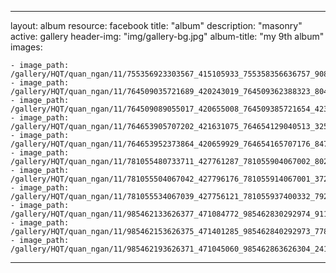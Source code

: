
---
layout: album
resource: facebook
title: "album"
description: "masonry"
active: gallery
header-img: "img/gallery-bg.jpg"
album-title: "my 9th album"
images:
    
    - image_path: /gallery/HQT/quan_ngan/11/755356923303567_415105933_755358356636757_9080097428364972376_n.jpg
    - image_path: /gallery/HQT/quan_ngan/11/764509035721689_420243019_764509362388323_8046645778955098518_n.jpg
    - image_path: /gallery/HQT/quan_ngan/11/764509089055017_420655008_764509385721654_4231460444005452009_n.jpg
    - image_path: /gallery/HQT/quan_ngan/11/764653905707202_421631075_764654129040513_3253355614546901021_n.jpg
    - image_path: /gallery/HQT/quan_ngan/11/764653952373864_420659929_764654165707176_8477301894044701313_n.jpg
    - image_path: /gallery/HQT/quan_ngan/11/781055480733711_427761287_781055904067002_8020759802877552960_n.jpg
    - image_path: /gallery/HQT/quan_ngan/11/781055504067042_427796176_781055914067001_3722121986337436880_n.jpg
    - image_path: /gallery/HQT/quan_ngan/11/781055534067039_427756121_781055937400332_7923022331384296367_n.jpg
    - image_path: /gallery/HQT/quan_ngan/11/985462133626377_471084772_985462830292974_911000926711357277_n.jpg
    - image_path: /gallery/HQT/quan_ngan/11/985462153626375_471401285_985462840292973_7788507869824457843_n.jpg
    - image_path: /gallery/HQT/quan_ngan/11/985462193626371_471045060_985462863626304_241653766967761238_n.jpg
---